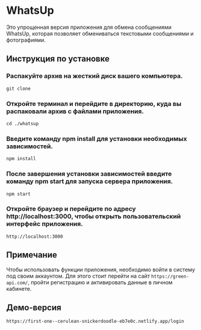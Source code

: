 # WhatsUp
Это упрощенная версия приложения для обмена сообщениями WhatsUp, которая позволяет обмениваться текстовыми сообщениями и фотографиями.

## Инструкция по установке

### Распакуйте архив на жесткий диск вашего компьютера.

    git clone 
### Откройте терминал и перейдите в директорию, куда вы распаковали архив с файлами приложения.

    cd ./whatsup

### Введите команду npm install для установки необходимых зависимостей.

    npm install

### После завершения установки зависимостей введите команду npm start для запуска сервера приложения.

    npm start

### Откройте браузер и перейдите по адресу http://localhost:3000, чтобы открыть пользовательский интерфейс приложения.

    http://localhost:3000

## Примечание
Чтобы использовать функции приложения, необходимо войти в систему под своим аккаунтом. Для этого стоит перейти на сайт `https://green-api.com/`, пройти регистрацию и активировать данные в личном кабинете.

## Демо-версия

    https://first-one--cerulean-snickerdoodle-eb7e0c.netlify.app/login
